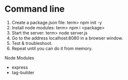 # Command line

1. Create a package.json file: term> npm init -y
2. Install node modules: term> npm i \<package\> 
3. Start the server: term> node server.js
4. Go to the address localhost:8080 in a browser window. 
5. Test & troubleshoot.
6. Repeat until you can do it from memory.

Node Modules  
- express
- tag-builder
